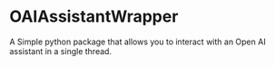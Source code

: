 # OAIAssistantWrapper
A Simple python package that allows you to interact with an Open AI assistant in a single thread. 
